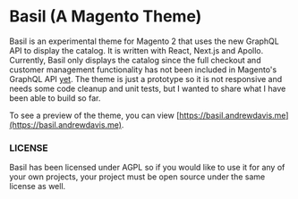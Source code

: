 # Basil (A Magento Theme)
Basil is an experimental theme for Magento 2 that uses the new GraphQL API to display the catalog.
It is written with React, Next.js and Apollo. Currently, Basil only displays the catalog since the full
checkout and customer management functionality has not been included in
Magento's GraphQL API [yet](https://github.com/magento/graphql-ce/wiki/Roadmap).
The theme is just a prototype so it is not responsive and needs some code cleanup and unit tests, but I wanted to
share what I have been able to build so far.

To see a preview of the theme, you can view [https://basil.andrewdavis.me](https://basil.andrewdavis.me).

### LICENSE
Basil has been licensed under AGPL so if you would like to use it for any of your own projects,
your project must be open source under the same license as well.
